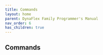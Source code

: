 ```yaml
---
title: Commands
layout: home
parent: DynaFlex Family Programmer's Manual
nav_order: 6
has_children: true
---
```

## Commands

